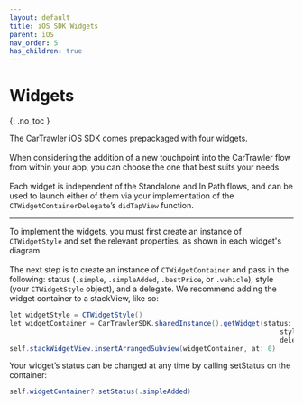 ```yaml
---
layout: default
title: iOS SDK Widgets
parent: iOS
nav_order: 5
has_children: true
---
```


# Widgets

{: .no_toc }

The CarTrawler iOS SDK comes prepackaged with four widgets.<br /><br /> When considering the addition of a new touchpoint into the CarTrawler flow from within your app, you can choose the one that best suits your needs.<br /><br /> Each widget is independent of the Standalone and In Path flows, and can be used to launch either of them via your implementation of the `CTWidgetContainerDelegate`’s `didTapView` function.<br />

---

To implement the widgets, you must first create an instance of `CTWidgetStyle` and set the relevant properties, as shown in each widget's diagram. <br /><br />
The next step is to create an instance of `CTWidgetContainer` and pass in the following: status (`.simple`, `.simpleAdded`, `.bestPrice`, or `.vehicle`), style (your `CTWidgetStyle` object), and a delegate. 
We recommend adding the widget container to a stackView, like so: 

```java
let widgetStyle = CTWidgetStyle()
let widgetContainer = CarTrawlerSDK.sharedInstance().getWidget(status: .simple,
                                                                   style: widgetStyle,
                                                                   delegate: self)
self.stackWidgetView.insertArrangedSubview(widgetContainer, at: 0)
```

Your widget’s status can be changed at any time by calling setStatus on the container:
```java
self.widgetContainer?.setStatus(.simpleAdded)
```
